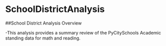 # SchoolDistrictAnalysis

 ##School District Analysis Overview

-This analysis provides a summary review of the PyCitySchools Academic standing data for math and reading.
